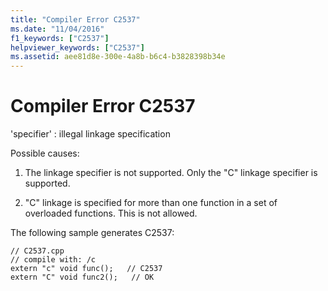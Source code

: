 ```yaml
---
title: "Compiler Error C2537"
ms.date: "11/04/2016"
f1_keywords: ["C2537"]
helpviewer_keywords: ["C2537"]
ms.assetid: aee81d8e-300e-4a8b-b6c4-b3828398b34e
---
```

# Compiler Error C2537

'specifier' : illegal linkage specification

Possible causes:

1. The linkage specifier is not supported. Only the "C" linkage specifier is supported.

1. "C" linkage is specified for more than one function in a set of overloaded functions. This is not allowed.

The following sample generates C2537:

```
// C2537.cpp
// compile with: /c
extern "c" void func();   // C2537
extern "C" void func2();   // OK
```